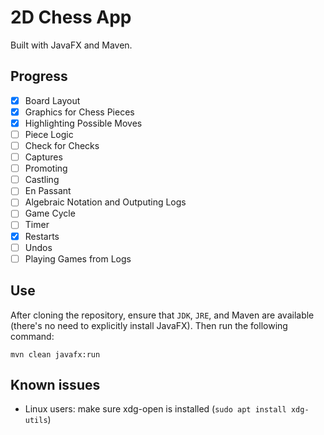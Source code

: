 # 2D Chess App
Built with JavaFX and Maven.

## Progress
- [x] Board Layout
- [x] Graphics for Chess Pieces
- [x] Highlighting Possible Moves
- [ ] Piece Logic
- [ ] Check for Checks
- [ ] Captures 
- [ ] Promoting
- [ ] Castling 
- [ ] En Passant
- [ ] Algebraic Notation and Outputing Logs
- [ ] Game Cycle
- [ ] Timer
- [x] Restarts
- [ ] Undos
- [ ] Playing Games from Logs

## Use
After cloning the repository, ensure that ``JDK``, ``JRE``, and Maven are available (there's no need to explicitly install JavaFX). Then run the following command:

``mvn clean javafx:run``
## Known issues
- Linux users: make sure xdg-open is installed (``sudo apt install xdg-utils``)

